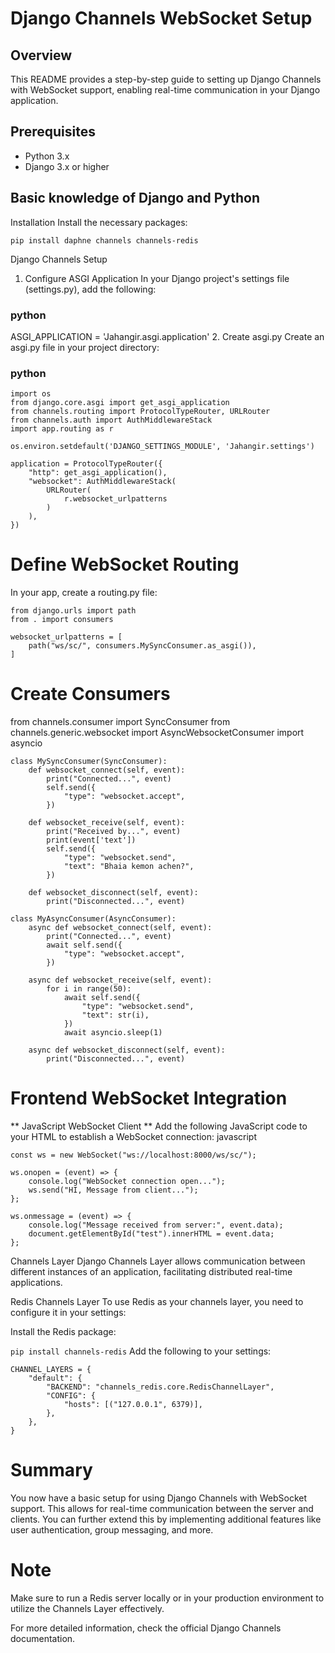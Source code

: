 # Django Channels WebSocket Setup
## Overview
This README provides a step-by-step guide to setting up Django Channels with WebSocket support, enabling real-time communication in your Django application.

## Prerequisites
- Python 3.x
- Django 3.x or higher
## Basic knowledge of Django and Python
Installation
Install the necessary packages:


```
pip install daphne channels channels-redis
```
Django Channels Setup
1. Configure ASGI Application
In your Django project's settings file (settings.py), add the following:

### python
ASGI_APPLICATION = 'Jahangir.asgi.application'
2. Create asgi.py
Create an asgi.py file in your project directory:

### python

```
import os
from django.core.asgi import get_asgi_application
from channels.routing import ProtocolTypeRouter, URLRouter
from channels.auth import AuthMiddlewareStack
import app.routing as r

os.environ.setdefault('DJANGO_SETTINGS_MODULE', 'Jahangir.settings')

application = ProtocolTypeRouter({
    "http": get_asgi_application(),
    "websocket": AuthMiddlewareStack(
        URLRouter(
            r.websocket_urlpatterns
        )
    ),
})
```

# Define WebSocket Routing
In your app, create a routing.py file:
```
from django.urls import path
from . import consumers

websocket_urlpatterns = [
    path("ws/sc/", consumers.MySyncConsumer.as_asgi()),
]
```
# Create Consumers

from channels.consumer import SyncConsumer
from channels.generic.websocket import AsyncWebsocketConsumer
import asyncio

```
class MySyncConsumer(SyncConsumer):
    def websocket_connect(self, event):
        print("Connected...", event)
        self.send({
            "type": "websocket.accept",
        })

    def websocket_receive(self, event):
        print("Received by...", event)
        print(event['text'])
        self.send({
            "type": "websocket.send",
            "text": "Bhaia kemon achen?",
        })

    def websocket_disconnect(self, event):
        print("Disconnected...", event)
```

```
class MyAsyncConsumer(AsyncConsumer):
    async def websocket_connect(self, event):
        print("Connected...", event)
        await self.send({
            "type": "websocket.accept",
        })

    async def websocket_receive(self, event):
        for i in range(50):
            await self.send({
                "type": "websocket.send",
                "text": str(i),
            })
            await asyncio.sleep(1)

    async def websocket_disconnect(self, event):
        print("Disconnected...", event)
```
# Frontend WebSocket Integration
** JavaScript WebSocket Client **
Add the following JavaScript code to your HTML to establish a WebSocket connection:
javascript

```
const ws = new WebSocket("ws://localhost:8000/ws/sc/");

ws.onopen = (event) => {
    console.log("WebSocket connection open...");
    ws.send("HI, Message from client...");
};

ws.onmessage = (event) => {
    console.log("Message received from server:", event.data);
    document.getElementById("test").innerHTML = event.data;
};
```
Channels Layer
Django Channels Layer allows communication between different instances of an application, facilitating distributed real-time applications.

Redis Channels Layer
To use Redis as your channels layer, you need to configure it in your settings:

Install the Redis package:

```pip install channels-redis```
Add the following to your settings:

```
CHANNEL_LAYERS = {
    "default": {
        "BACKEND": "channels_redis.core.RedisChannelLayer",
        "CONFIG": {
            "hosts": [("127.0.0.1", 6379)],
        },
    },
}
```
# Summary
You now have a basic setup for using Django Channels with WebSocket support. This allows for real-time communication between the server and clients. You can further extend this by implementing additional features like user authentication, group messaging, and more.

# Note
Make sure to run a Redis server locally or in your production environment to utilize the Channels Layer effectively.

For more detailed information, check the official Django Channels documentation.
